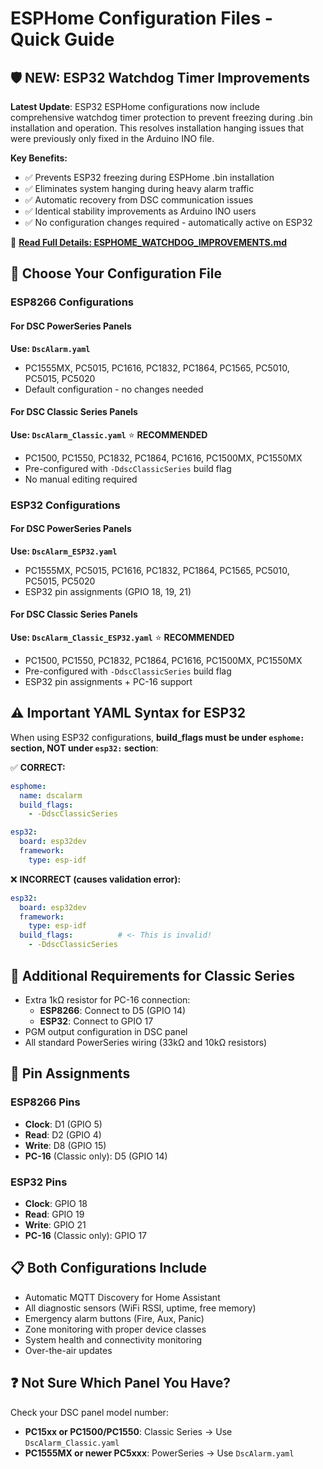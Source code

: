# ESPHome Configuration Files - Quick Guide

## 🛡️ NEW: ESP32 Watchdog Timer Improvements
**Latest Update**: ESP32 ESPHome configurations now include comprehensive watchdog timer protection to prevent freezing during .bin installation and operation. This resolves installation hanging issues that were previously only fixed in the Arduino INO file.

**Key Benefits:**
- ✅ Prevents ESP32 freezing during ESPHome .bin installation  
- ✅ Eliminates system hanging during heavy alarm traffic
- ✅ Automatic recovery from DSC communication issues
- ✅ Identical stability improvements as Arduino INO users
- ✅ No configuration changes required - automatically active on ESP32

📖 **[Read Full Details: ESPHOME_WATCHDOG_IMPROVEMENTS.md](../../ESPHOME_WATCHDOG_IMPROVEMENTS.md)**

## 📁 Choose Your Configuration File

### ESP8266 Configurations
#### For DSC PowerSeries Panels
**Use: `DscAlarm.yaml`**
- PC1555MX, PC5015, PC1616, PC1832, PC1864, PC1565, PC5010, PC5015, PC5020
- Default configuration - no changes needed

#### For DSC Classic Series Panels  
**Use: `DscAlarm_Classic.yaml`** ⭐ **RECOMMENDED**
- PC1500, PC1550, PC1832, PC1864, PC1616, PC1500MX, PC1550MX
- Pre-configured with `-DdscClassicSeries` build flag
- No manual editing required

### ESP32 Configurations
#### For DSC PowerSeries Panels
**Use: `DscAlarm_ESP32.yaml`**
- PC1555MX, PC5015, PC1616, PC1832, PC1864, PC1565, PC5010, PC5015, PC5020
- ESP32 pin assignments (GPIO 18, 19, 21)

#### For DSC Classic Series Panels
**Use: `DscAlarm_Classic_ESP32.yaml`** ⭐ **RECOMMENDED**
- PC1500, PC1550, PC1832, PC1864, PC1616, PC1500MX, PC1550MX
- Pre-configured with `-DdscClassicSeries` build flag
- ESP32 pin assignments + PC-16 support

## ⚠️ Important YAML Syntax for ESP32
When using ESP32 configurations, **build_flags must be under `esphome:` section, NOT under `esp32:` section**:

✅ **CORRECT:**
```yaml
esphome:
  name: dscalarm
  build_flags:
    - -DdscClassicSeries

esp32:
  board: esp32dev
  framework:
    type: esp-idf
```

❌ **INCORRECT (causes validation error):**
```yaml
esp32:
  board: esp32dev
  framework:
    type: esp-idf
  build_flags:          # <- This is invalid!
    - -DdscClassicSeries
```

## 🔧 Additional Requirements for Classic Series
- Extra 1kΩ resistor for PC-16 connection:
  - **ESP8266**: Connect to D5 (GPIO 14)
  - **ESP32**: Connect to GPIO 17  
- PGM output configuration in DSC panel
- All standard PowerSeries wiring (33kΩ and 10kΩ resistors)

## 📌 Pin Assignments

### ESP8266 Pins
- **Clock**: D1 (GPIO 5)
- **Read**: D2 (GPIO 4)  
- **Write**: D8 (GPIO 15)
- **PC-16** (Classic only): D5 (GPIO 14)

### ESP32 Pins
- **Clock**: GPIO 18
- **Read**: GPIO 19
- **Write**: GPIO 21
- **PC-16** (Classic only): GPIO 17

## 📋 Both Configurations Include
- Automatic MQTT Discovery for Home Assistant
- All diagnostic sensors (WiFi RSSI, uptime, free memory)
- Emergency alarm buttons (Fire, Aux, Panic)
- Zone monitoring with proper device classes
- System health and connectivity monitoring
- Over-the-air updates

## ❓ Not Sure Which Panel You Have?
Check your DSC panel model number:
- **PC15xx or PC1500/PC1550**: Classic Series → Use `DscAlarm_Classic.yaml`
- **PC1555MX or newer PC5xxx**: PowerSeries → Use `DscAlarm.yaml`